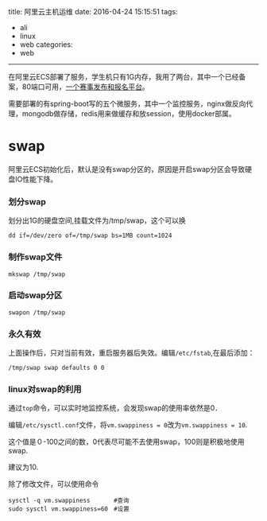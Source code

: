 title: 阿里云主机运维
date: 2016-04-24 15:15:51
tags:
- ali
- linux
- web
categories:
- web
---
在阿里云ECS部署了服务，学生机只有1G内存，我用了两台，其中一个已经备案，80端口可用，[一个赛事发布和报名平台](http://valseek.com/)。

需要部署的有spring-boot写的五个微服务，其中一个监控服务，nginx做反向代理，mongodb做存储，redis用来做缓存和放session，使用docker部属。

<!-- more -->

# swap
阿里云ECS初始化后，默认是没有swap分区的，原因是开启swap分区会导致硬盘IO性能下降。

### 划分swap
划分出1G的硬盘空间,挂载文件为/tmp/swap，这个可以换
```
dd if=/dev/zero of=/tmp/swap bs=1MB count=1024
```
### 制作swap文件
```
mkswap /tmp/swap
```
### 启动swap分区
```
swapon /tmp/swap
```
### 永久有效
上面操作后，只对当前有效，重启服务器后失效。编辑`/etc/fstab`,在最后添加：
```
/tmp/swap swap defaults 0 0
```
### linux对swap的利用
通过`top`命令，可以实时地监控系统，会发现swap的使用率依然是0．

编辑`/etc/sysctl.conf`文件，将`vm.swappiness = 0`改为`vm.swappiness = 10`.

这个值是０-100之间的数，0代表尽可能不去使用swap，100则是积极地使用swap.

建议为10.

除了修改文件，可以使用命令
```
sysctl -q vm.swappiness　　　　#查询
sudo sysctl vm.swappiness=60　#设置
```
